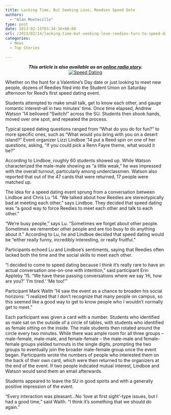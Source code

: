 ```yaml
---
title: Lacking Time, But Seeking Love, Reedies Speed Date
authors: 
  - "Alan Montecillo"
type: post
date: 2013-02-15T03:34:16+00:00
url: /2013/02/14/lacking-time-but-seeking-love-reedies-turn-to-speed-dating/
categories:
  - News
  - Top Stories

---
```

<p style="text-align: center;">
  <em><strong>This article is also available as an <a href="https://soundcloud.com/user134986409/reedies-speed-date" class="broken_link">online radio story</a>.</strong></em><br /> <a href="https://i2.wp.com/www.reedquest.org/wp-content/uploads/2013/02/Matchmaking-Color_web.jpg"><img class="aligncenter size-full wp-image-2060" alt="Speed Dating" src="https://i2.wp.com/www.reedquest.org/wp-content/uploads/2013/02/Matchmaking-Color_web.jpg?resize=770%2C430" data-recalc-dims="1" /></a>
</p>

Whether on the hunt for a Valentine’s Day date or just looking to meet new people, dozens of Reedies filed into the Student Union on Saturday afternoon for Reed’s first speed dating event.

Students attempted to make small talk, get to know each other, and gauge romantic interest–all in two minutes’ time. Once time elapsed, Andrew Watson ’14 bellowed “Switch!” across the SU. Students then shook hands, moved over one spot, and repeated the process.

Typical speed dating questions ranged from “What do you do for fun?” to more specific ones, such as “What would you bring with you on a desert island?“ Event organizer Lizzi Lindboe ’14 put a Reed spin on one of her questions, asking, “If you could pick a Renn Fayre theme, what would it be?”

According to Lindboe, roughly 60 students showed up. While Watson characterized the male-male showing as “a little weak,” he was impressed with the overall turnout, particularly among underclassmen. Watson also reported that out of the 47 cards that were returned, 17 people were matched up.

The idea for a speed dating event sprung from a conversation between Lindboe and Chris Lu ‘14. “We talked about how Reedies are stereotypically bad at meeting each other,” says Lindboe. They decided that speed dating was “a good way to force Reedies to meet each other and talk to each other.”

“We’re busy people,” says Lu. “Sometimes we forget about other people. Sometimes we remember other people and are too busy to do anything about it.” According to Lu, he and Lindboe decided that speed dating would be “either really funny, incredibly interesting, or really fruitful.”

Participants echoed Lu and Lindboe’s sentiments, saying that Reedies often lacked both the time and the social skills to meet each other.

“I decided to come to speed dating because I think it’s really rare to have an actual conversation one-on-one with intention,” said participant Erin Appleby ’15. “We have these passing conversations where we say ‘Hi, how are you?’ ‘I’m tired.’ ‘Me too!’”

Participant Mark Walth ’14 saw the event as a chance to broaden his social horizons: “I realized that I don’t recognize that many people on campus, so this seemed like a good way to get to know people who I wouldn’t normally get to meet.”

Each participant was given a card with a number. Students who identified as male sat on the outside of a circle of tables, with students who identified as female sitting on the inside. The male students then rotated around the circle every two minutes. While there was ample room for all three groups – male-female, male-male, and female-female – the male-male and female-female groups yielded turnouts in the single digits, prompting the two groups to eventually join the broader male-female group once the event began. Participants wrote the numbers of people who interested them on the back of their own card, which were then returned to the organizers at the end of the event. If two people indicated mutual interest, Lindboe and Watson would send them an email afterwards.

Students appeared to leave the SU in good spirits and with a generally positive impression of the event.

“Every interaction was pleasant…No ‘love at first sight’-type issues, but I had a good time,” said Walth. “I think it’s something that we should do again.”